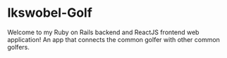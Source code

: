 # Ikswobel-Golf

Welcome to my Ruby on Rails backend and ReactJS frontend web application!
An app that connects the common golfer with other common golfers.
